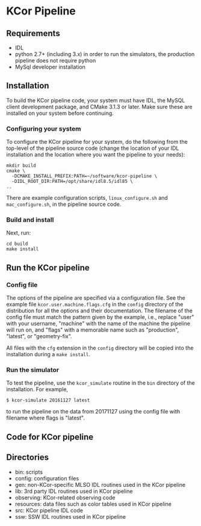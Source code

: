 # KCor Pipeline

## Requirements

* IDL
* python 2.7+ (including 3.x) in order to run the simulators, the production pipeline does not require python
* MySql developer installation


## Installation

To build the KCor pipeline code, your system must have IDL, the MySQL client development package, and CMake 3.1.3 or later. Make sure these are installed on your system before continuing.

### Configuring your system

To configure the KCor pipeline for your system, do the following from the top-level of the pipeline source code (change the location of your IDL installation and the location where you want the pipeline to your needs):

    mkdir build
    cmake \
      -DCMAKE_INSTALL_PREFIX:PATH=~/software/kcor-pipeline \
      -DIDL_ROOT_DIR:PATH=/opt/share/idl8.5/idl85 \
    ..

There are example configuration scripts, `linux_configure.sh` and `mac_configure.sh`, in the pipeline source code.

### Build and install

Next, run:

    cd build
    make install


## Run the KCor pipeline

### Config file

The options of the pipeline are specified via a configuration file. See the example file `kcor.user.machine.flags.cfg` in the `config` directory of the distribution for all the options and their documentation. The filename of the config file must match the pattern given by the example, i.e., replace "user" with your username, "machine" with the name of the machine the pipeline will run on, and "flags" with a memorable name such as "production", "latest", or "geometry-fix".

All files with the `cfg` extension in the `config` directory will be copied into the installation during a `make install`.


### Run the simulator

To test the pipeline, use the `kcor_simulate` routine in the `bin` directory of the installation. For example,

    $ kcor-simulate 20161127 latest

to run the pipeline on the data from 20171127 using the config file with filename where flags is "latest".


## Code for KCor pipeline

## Directories

* bin: scripts
* config: configuration files
* gen: non-KCor-specific MLSO IDL routines used in the KCor pipeline
* lib: 3rd party IDL routines used in KCor pipeline
* observing: KCor-related observing code
* resources: data files such as color tables used in KCor pipeline
* src: KCor pipeline IDL code
* ssw: SSW IDL routines used in KCor pipeline

